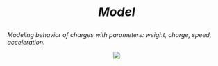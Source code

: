# <p align = 'center'> *Model* </p>
*Modeling behavior of charges with parameters: weight, charge, speed, acceleration.*

<p align="center">
  <img src="https://user-images.githubusercontent.com/57514498/166118554-b4a9ffc3-c839-493c-9906-d1d25adcd066.gif">
</p>
